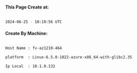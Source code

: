 
   
#### This Page Create at:

```bash

2024-06-25 - 10:10:56 UTC

```

#### Create By Machine:

```bash

Host Name : fv-az1210-464

platform  : Linux-6.5.0-1022-azure-x86_64-with-glibc2.35

Ip Local  : 10.1.0.132

```


